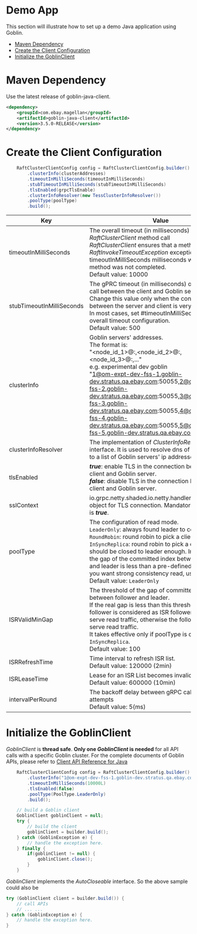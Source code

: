# Demo App
This section will illustrate how to set up a demo Java application using Goblin.
- [Maven Dependency](#maven-dependency)
- [Create the Client Configuration](#create-the-client-configuration)
- [Initialize the GoblinClient](#initialize-the-goblinclient)

# Maven Dependency
Use the latest release of goblin-java-client.
```xml
<dependency>
    <groupId>com.ebay.magellan</groupId>
    <artifactId>goblin-java-client</artifactId>
    <version>3.5.0-RELEASE</version>
</dependency>
```

# Create the Client Configuration
```java
    RaftClusterClientConfig config = RaftClusterClientConfig.builder()
        .clusterInfo(clusterAddresses)
        .timeoutInMilliSeconds(timeoutInMilliSeconds)
        .stubTimeoutInMilliSeconds(stubTimeoutInMilliSeconds)
        .tlsEnabled(grpcTlsEnable)
        .clusterInfoResolver(new TessClusterInfoResolver())
        .poolType(poolType)
        .build();
```

| Key                       | Value                                                                                                                                                                                                                                                                                                                                                                                                                                                                       |
|---------------------------|-----------------------------------------------------------------------------------------------------------------------------------------------------------------------------------------------------------------------------------------------------------------------------------------------------------------------------------------------------------------------------------------------------------------------------------------------------------------------------|
| timeoutInMilliSeconds     | The overall timeout (in milliseconds) of a _RaftClusterClient_ method call<br>_RaftClusterClient_ ensures that a method call throws _RaftInvokeTimeoutException_ exception shortly after timeoutInMilliSeconds milliseconds when the method was not completed.<br/>Default value: 10000                                                                                                                                                                                     |
| stubTimeoutInMilliSeconds | The gPRC timeout (in milliseconds) of a single API call between the client and Goblin server.<br>Change this value only when the connection between the server and client is very unstable.<br>In most cases, set #timeoutInMilliSeconds# for the overall timeout configuration.<br/>Default value: 500                                                                                                                                                                     |
| clusterInfo               | Goblin servers' addresses.<br>The format is:<br>"<node_id_1>@<host1>:<port1>,<node_id_2>@<host2>:<port2>,<node_id_3>@<host3>:<port3>,..."<br>e.g. experimental dev goblin<br>"1@om-expt-dev-fss-1.goblin-dev.stratus.qa.ebay.com:50055,2@om-expt-dev-fss-2.goblin-dev.stratus.qa.ebay.com:50055,3@om-expt-dev-fss-3.goblin-dev.stratus.qa.ebay.com:50055,4@om-expt-dev-fss-4.goblin-dev.stratus.qa.ebay.com:50055,5@om-expt-dev-fss-5.goblin-dev.stratus.qa.ebay.com:50055" |
| clusterInfoResolver       | The implementation of _ClusterInfoResolver_ interface. It is used to resolve dns of the clusterInfo to a list of Goblin servers' ip addresses.                                                                                                                                                                                                                                                                                                                              |
| tlsEnabled                | _**true**_: enable TLS in the connection between the client and Goblin server.<br>_**false**_: disable TLS in the connection between the client and Goblin server.                                                                                                                                                                                                                                                                                                          |
| sslContext                | io.grpc.netty.shaded.io.netty.handler.ssl.SslContext object for TLS connection. Mandatory if tlsEnabled is **_true_**.                                                                                                                                                                                                                                                                                                                                                      |
| poolType                  | The configuration of read mode.<br/>`LeaderOnly`: always found leader to connect.<br/>`RoundRobin`: round robin to pick a client.<br/>`InSyncReplica`: round robin to pick a client but it should be closed to leader enough. In-sync means the gap of the committed index between follower and leader is less than a pre-defined threshold. If you want strong consistency read, use `LeaderOnly` <br/>Default value: `LeaderOnly`                                         |                                  
| ISRValidMinGap            | The threshold of the gap of committed index between follower and leader. <br>If the real gap is less than this threshold, the follower is considered as ISR follower, and can serve read traffic, otherwise the follower can't serve read traffic. <br>It takes effective only if poolType is configured as `InSyncReplica`.<br/>Default value: 100                                                                                                                         |
| ISRRefreshTime            | Time interval to refresh ISR list. <br/>Default value: 120000 (2min)                                                                                                                                                                                                                                                                                                                                                                                                        |
| ISRLeaseTime              | Lease for an ISR List becomes invalid. <br/>Default value: 600000 (10min)                                                                                                                                                                                                                                                                                                                                                                                                   |
| intervalPerRound          | The backoff delay between gRPC call retry attempts <br/>Default value: 5(ms)                                                                                                                                                                                                                                                                                                                                                                                                |

# Initialize the GoblinClient
_GoblinClient_ is **thread safe**. **Only one _GoblinClient_ is needed** for all API calls with a specific Goblin cluster. For the complete documents of Goblin APIs, please refer to [Client API Reference for Java](client_api_reference.md)
```java
    RaftClusterClientConfig config = RaftClusterClientConfig.builder()
        .clusterInfo("1@om-expt-dev-fss-1.goblin-dev.stratus.qa.ebay.com:50055,2@om-expt-dev-fss-2.goblin-dev.stratus.qa.ebay.com:50055,3@om-expt-dev-fss-3.goblin-dev.stratus.qa.ebay.com:50055,4@om-expt-dev-fss-4.goblin-dev.stratus.qa.ebay.com:50055,5@om-expt-dev-fss-5.goblin-dev.stratus.qa.ebay.com:50055")
        .timeoutInMilliSeconds(10000L)
        .tlsEnabled(false)
        .poolType(PoolType.LeaderOnly)
        .build();

    // build a Goblin client
    GoblinClient goblinClient = null;
    try {
        // build the client
        goblinClient = builder.build();
    } catch (GoblinException e) {
        // handle the exception here.
    } finally {
        if(goblinClient != null) {
            goblinClient.close();
        }
    }
```
_GoblinClient_ implements the _AutoCloseable_ interface. So the above sample could also be
```java
try (GoblinClient client = builder.build()) {
    // call APIs
    // ... ...
} catch (GoblinException e) {
    // handle the exception here.
}
```